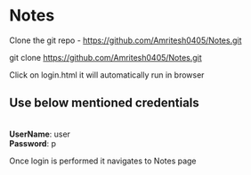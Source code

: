 # Notes

Clone the git repo - https://github.com/Amritesh0405/Notes.git 

git clone https://github.com/Amritesh0405/Notes.git

Click on login.html it will automatically run in browser

## Use below mentioned credentials
<br><strong>UserName</strong>: user
<br><strong>Password</strong>: p

Once login is performed it navigates to Notes page
